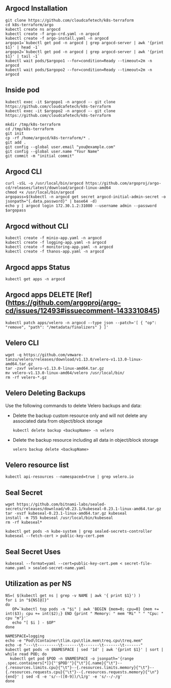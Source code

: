 ## Argocd Installation

```
git clone https://github.com/cloudcafetech/k8s-terraform
cd k8s-terraform/argo
kubectl create ns argocd
kubectl create -f argo-crd.yaml -n argocd
kubectl create -f argo-install.yaml -n argocd
argopo1=`kubectl get pod -n argocd | grep argocd-server | awk '{print $1}' | head -1`
argopo2=`kubectl get pod -n argocd | grep argocd-server | awk '{print $1}' | tail -1`
kubectl wait pods/$argopo1 --for=condition=Ready --timeout=2m -n argocd
kubectl wait pods/$argopo2 --for=condition=Ready --timeout=2m -n argocd

```

## Inside pod

```
kubectl exec -it $argopo1 -n argocd -- git clone https://github.com/cloudcafetech/k8s-terraform
kubectl exec -it $argopo2 -n argocd -- git clone https://github.com/cloudcafetech/k8s-terraform

mkdir /tmp/k8s-terraform
cd /tmp/k8s-terraform
git init
cp -rf /home/argocd/k8s-terraform/* .
git add .
git config --global user.email "you@example.com"
git config --global user.name "Your Name"
git commit -m "initial commit"

```

## Argocd CLI

```
curl -sSL -o /usr/local/bin/argocd https://github.com/argoproj/argo-cd/releases/latest/download/argocd-linux-amd64
chmod +x /usr/local/bin/argocd
argopass=$(kubectl -n argocd get secret argocd-initial-admin-secret -o jsonpath="{.data.password}" | base64 -d)
echo y | argocd login 172.30.1.2:31080 --username admin --password $argopass
```

## Argocd without CLI

```
kubectl create -f minio-app.yaml -n argocd
kubectl create -f logging-app.yaml -n argocd
kubectl create -f monitoring-app.yaml -n argocd
kubectl create -f thanos-app.yaml -n argocd
```

## Argocd apps Status

```kubectl get apps -n argocd```

## Argocd apps DELETE [Ref] (https://github.com/argoproj/argo-cd/issues/12493#issuecomment-1433310845)

```kubectl patch apps/velero -n argocd --type json --patch='[ { "op": "remove", "path": "/metadata/finalizers" } ]'```

## Velero CLI

```
wget -q https://github.com/vmware-tanzu/velero/releases/download/v1.13.0/velero-v1.13.0-linux-amd64.tar.gz
tar -zxvf velero-v1.13.0-linux-amd64.tar.gz
mv velero-v1.13.0-linux-amd64/velero /usr/local/bin/
rm -rf velero-*.gz
```

## Velero Deleting Backups
Use the following commands to delete Velero backups and data:

- Delete the backup custom resource only and will not delete any associated data from object/block storage
  
  ```kubectl delete backup <backupName> -n velero``` 

- Delete the backup resource including all data in object/block storage
  
  ```velero backup delete <backupName>```

## Velero resource list

```kubectl api-resources --namespaced=true | grep velero.io```

## Seal Secret

```
wget https://github.com/bitnami-labs/sealed-secrets/releases/download/v0.23.1/kubeseal-0.23.1-linux-amd64.tar.gz
tar -xvzf kubeseal-0.23.1-linux-amd64.tar.gz kubeseal
install -m 755 kubeseal /usr/local/bin/kubeseal
rm -rf kubeseal*

kubectl get pods -n kube-system | grep sealed-secrets-controller
kubeseal --fetch-cert > public-key-cert.pem
```

## Seal Secret Uses 

```
kubeseal --format=yaml --cert=public-key-cert.pem < secret-file-name.yaml > sealed-secret-name.yaml
```

## Utilization as per NS

```
NS=( $(kubectl get ns | grep -v NAME | awk '{ print $1}') )
for i in "${NS[@]}"
do
   OP=`kubectl top pods -n "$i" | awk 'BEGIN {mem=0; cpu=0} {mem += int($3); cpu += int($2);} END {print " Memory: " mem "Mi" " " "Cpu: " cpu "m"}'`
   echo "[ $i ] - $OP"
done
```

```
NAMESPACE=logging
echo -e "Pod\tContainer\tlim.cpu\tlim.mem\treq.cpu\treq.mem"
echo -e "---\t---------\t-------\t-------\t-------\t-------"
kubectl get pods -n $NAMESPACE | sed '1d' | awk '{print $1}' | sort | while read POD; do
  kubectl get pod $POD -n $NAMESPACE -o jsonpath='{range .spec.containers[*]}{"'$POD'"}{"\t"}{.name}{"\t"}--{.resources.limits.cpu}{"\t"}--{.resources.limits.memory}{"\t"}--{.resources.requests.cpu}{"\t"}--{.resources.requests.memory}{"\n"}{end}' | sed -E -e 's/--([0-9])/\1/g' -e 's/--/-/g'
done
```
